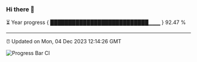 ### Hi there 👋

⏳ Year progress { ███████████████████████████▁▁▁ } 92.47 %

---

⏰ Updated on Mon, 04 Dec 2023 12:14:26 GMT

![Progress Bar CI](https://github.com/Shyam-Makwana/GitHub-Actions-Demo/workflows/Progress%20Bar%20CI/badge.svg)
